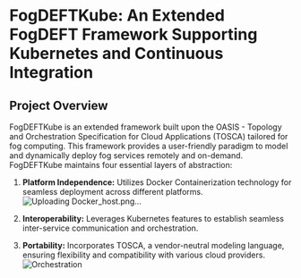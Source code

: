 # FogDEFTKube: An Extended FogDEFT Framework Supporting Kubernetes and Continuous Integration

## Project Overview

FogDEFTKube is an extended framework built upon the OASIS - Topology and Orchestration Specification for Cloud Applications (TOSCA) tailored for fog computing. This framework provides a user-friendly paradigm to model and dynamically deploy fog services remotely and on-demand. FogDEFTKube maintains four essential layers of abstraction:

1. **Platform Independence:** Utilizes Docker Containerization technology for seamless deployment across different platforms.
   ![Uploading Docker_host.png…]()


3. **Interoperability:** Leverages Kubernetes features to establish seamless inter-service communication and orchestration.

4. **Portability:** Incorporates TOSCA, a vendor-neutral modeling language, ensuring flexibility and compatibility with various cloud providers.
   ![Orchestration](https://github.com/Rajeshzealster/FogDEFTKube--Intelli-Climate-Case-study/assets/97143348/114be889-8810-45c9-a0ae-2e9eb6532256)
